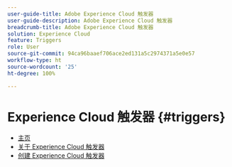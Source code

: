 ```yaml
---
user-guide-title: Adobe Experience Cloud 触发器
user-guide-description: Adobe Experience Cloud 触发器
breadcrumb-title: Adobe Experience Cloud 触发器
solution: Experience Cloud
feature: Triggers
role: User
source-git-commit: 94ca96baaef706ace2ed131a5c2974371a5e0e57
workflow-type: ht
source-wordcount: '25'
ht-degree: 100%

---
```


# Experience Cloud 触发器 {#triggers}

* [主页](home.md)
* [关于 Experience Cloud 触发器](overview.md)
* [创建 Experience Cloud 触发器](create.md)
